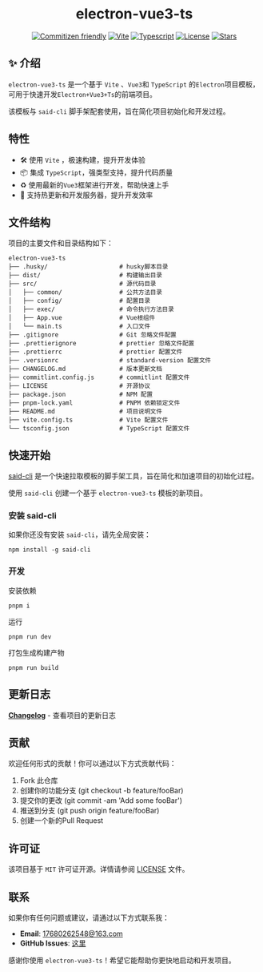 <div align="center"><h1>electron-vue3-ts</h1></div>

<div align="center">

[![Commitizen friendly](https://img.shields.io/badge/commitizen-friendly-brightgreen.svg)](http://commitizen.github.io/cz-cli/)
[![Vite](https://img.shields.io/badge/Packing-Vite-A269FF.svg)](https://github.com/SaidBaseTemplate/electron-vue3-ts)
[![Typescript](https://img.shields.io/badge/Language-Typescript-3078C6.svg)](https://github.com/SaidBaseTemplate/electron-vue3-ts)
[![License](https://img.shields.io/github/license/SaidBaseTemplate/electron-vue3-ts)](https://github.com/SaidBaseTemplate/electron-vue3-ts/blob/master/LICENSE)
[![Stars](https://img.shields.io/github/stars/SaidBaseTemplate/electron-vue3-ts)](https://github.com/SaidBaseTemplate/electron-vue3-ts)

</div>


## ✨ 介绍

`electron-vue3-ts` 是一个基于 `Vite` 、`Vue3`和 `TypeScript` 的`Electron`项目模板，可用于快速开发`Electron+Vue3+Ts`的前端项目。

该模板与 `said-cli` 脚手架配套使用，旨在简化项目初始化和开发过程。

## 特性

- 🛠️ 使用 `Vite` ，极速构建，提升开发体验
- 📦 集成 `TypeScript`，强类型支持，提升代码质量
- ♻️ 使用最新的`Vue3`框架进行开发，帮助快速上手
- 🔧 支持热更新和开发服务器，提升开发效率

## 文件结构

项目的主要文件和目录结构如下：

```
electron-vue3-ts
├── .husky/                    # husky脚本目录
├── dist/                      # 构建输出目录
├── src/                       # 源代码目录
│   ├── common/                # 公共方法目录
│   ├── config/                # 配置目录
│   ├── exec/                  # 命令执行方法目录
│   ├── App.vue                # Vue根组件
│   └── main.ts                # 入口文件
├── .gitignore                 # Git 忽略文件配置
├── .prettierignore            # prettier 忽略文件配置
├── .prettierrc                # prettier 配置文件
├── .versionrc                 # standard-version 配置文件
├── CHANGELOG.md               # 版本更新文档
├── commitlint.config.js       # commitlint 配置文件
├── LICENSE                    # 开源协议
├── package.json               # NPM 配置
├── pnpm-lock.yaml             # PNPM 依赖锁定文件
├── README.md                  # 项目说明文件
├── vite.config.ts             # Vite 配置文件
└── tsconfig.json              # TypeScript 配置文件
```

## 快速开始

[said-cli](https://github.com/guizimo/said-cli) 是一个快速拉取模板的脚手架工具，旨在简化和加速项目的初始化过程。

使用 `said-cli` 创建一个基于 `electron-vue3-ts` 模板的新项目。

### 安装 said-cli

如果你还没有安装 `said-cli`，请先全局安装：

```
npm install -g said-cli
```

### 开发

安装依赖

```shell
pnpm i
```

运行

```shell
pnpm run dev
```

打包生成构建产物

```shell
pnpm run build
```



## 更新日志

[**Changelog**](./CHANGELOG.md) - 查看项目的更新日志

## 贡献

欢迎任何形式的贡献！你可以通过以下方式贡献代码：

1. Fork 此仓库
2. 创建你的功能分支 (git checkout -b feature/fooBar)
3. 提交你的更改 (git commit -am 'Add some fooBar')
4. 推送到分支 (git push origin feature/fooBar)
5. 创建一个新的Pull Request

## 许可证

该项目基于 `MIT` 许可证开源。详情请参阅 [LICENSE](https://github.com/SaidBaseTemplate/electron-vue3-ts/blob/main/LICENSE) 文件。

## 联系

如果你有任何问题或建议，请通过以下方式联系我：

- **Email**: 17680262548@163.com
- **GitHub Issues**: [这里](https://github.com/SaidBaseTemplate/electron-vue3-ts/issues)

感谢你使用 `electron-vue3-ts`！希望它能帮助你更快地启动和开发项目。

